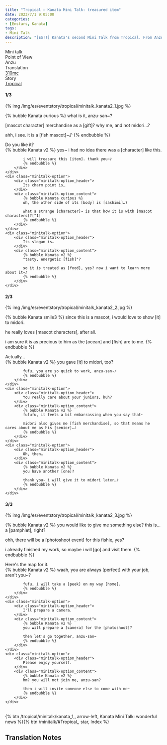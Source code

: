 ```yaml
---
title: "Tropical – Kanata Mini Talk: treasured item"
date: 2023/7/1 9:05:00
categories:
- [Enstars, Kanata]
tags:
- Mini Talk
description: "[ES!!] Kanata's second Mini Talk from Tropical. From Anzu's POV."
---
```

<div class="three-wrapper" style="--storyColor:#965e7d;--storyColor-rgb:150,94,125;--storyColor-h:326.8;--storyColor-s: 23%;--storyColor-l:47.8%;">
    <div class="info-area">
        <div class="info">
            <div class="info-item characters">
                <div class="label">
                    Mini talk
                </div>
                <div class="value">
								<a href="/categories/Enstars/Kanata" character="Kanata"></a>
                </div>
            </div>
            <div class="info-item one">
                <div class="label">
                    Point of View
                </div>
                <div class="value">
                    Anzu
                </div>
            </div>
            <div class="info-item two">
                <div class="label">
                    Translation
                </div>
                <div class="value">
                    <a href="/about">310mc</a>
                </div>
            </div>
            <div class="info-item three">
                <div class="label">
                   Story
                </div>
                <div class="value">
                    <a href="/tropical">Tropical</a>
                </div>
            </div>
        </div>
    </div>
</div>

<!-- more -->

#### <div mt="rare"></div> 1/3

{% img /img/es/eventstory/tropical/minitalk_kanata2_1.jpg %}

{% bubble Kanata curious %}
what is it, anzu-san~?

[mascot character] merchandise as a [gift]? why me, and not midori…?

ahh, i see. it is a [fish mascot]~♪
{% endbubble %}

<div class="minitalk" character="Anzu">
    <div class="minitalk-option">
        <div class="minitalk-option_header">
            Do you like it?
        </div>
        <div class="minitalk-option_content">
            {% bubble Kanata v2 %}
            yes~ i had no idea there was a [character] like this.

            i will treasure this [item]. thank you~♪
			{% endbubble %}
        </div>
    </div>
    <div class="minitalk-option">
        <div class="minitalk-option_header">
            Its charm point is…
        </div>
        <div class="minitalk-option_content">
            {% bubble Kanata curious %}
            oh, the other side of its [body] is [sashimi]…?

            what a strange [character]~ is that how it is with [mascot characters]?[^1]
			{% endbubble %}
        </div>
    </div>
    <div class="minitalk-option">
        <div class="minitalk-option_header">
            Its slogan is…
        </div>
        <div class="minitalk-option_content">
            {% bubble Kanata v2 %}
            "tasty, energetic [fish]"?

            so it is treated as [food], yes? now i want to learn more about it~♪
			{% endbubble %}
        </div>
    </div>
</div>

#### <div mt="rare"></div> 2/3

{% img /img/es/eventstory/tropical/minitalk_kanata2_2.jpg %}

{% bubble Kanata smile3 %}
since this is a mascot, i would love to show [it] to midori.

he really loves [mascot characters], after all.

i am sure it is as precious to him as the [ocean] and [fish] are to me.
{% endbubble %}

<div class="minitalk" character="Anzu">
    <div class="minitalk-option">
        <div class="minitalk-option_header">
            Actually…
        </div>
        <div class="minitalk-option_content">
            {% bubble Kanata v2 %}
            you gave [it] to midori, too?

            fufu, you are so quick to work, anzu-san~♪
			{% endbubble %}
        </div>
    </div>
    <div class="minitalk-option">
        <div class="minitalk-option_header">
            You really care about your juniors, huh?
        </div>
        <div class="minitalk-option_content">
            {% bubble Kanata v2 %}
            fufufu, it feels a bit embarrassing when you say that~

            midori also gives me [fish merchandise], so that means he cares about me as his [senior]…♪
			{% endbubble %}
        </div>
    </div>
    <div class="minitalk-option">
        <div class="minitalk-option_header">
            Oh, then…
        </div>
        <div class="minitalk-option_content">
            {% bubble Kanata v2 %}
            you have another [one]?

            thank you~ i will give it to midori later…♪
			{% endbubble %}
        </div>
    </div>
</div>

#### <div mt="rare"></div> 3/3

{% img /img/es/eventstory/tropical/minitalk_kanata2_3.jpg %}

{% bubble Kanata v2 %}
you would like to give me something else? this is… a [pamphlet], right?

ohh, there will be a [photoshoot event] for this fishie, yes?

i already finished my work, so maybe i will [go] and visit them.
{% endbubble %}

<div class="minitalk" character="Anzu">
    <div class="minitalk-option">
        <div class="minitalk-option_header">
          Here's the map for it.
        </div>
        <div class="minitalk-option_content">
            {% bubble Kanata v2 %}
            waah, you are always [perfect] with your job, aren't you~?

            fufu, i will take a [peek] on my way [home].
			{% endbubble %}
        </div>
    </div>
    <div class="minitalk-option">
        <div class="minitalk-option_header">
            I'll prepare a camera.
        </div>
        <div class="minitalk-option_content">
            {% bubble Kanata v2 %}
            you will prepare a [camera] for the [photoshoot]?

            then let's go together, anzu-san~
			{% endbubble %}
        </div>
    </div>
    <div class="minitalk-option">
        <div class="minitalk-option_header">
            Please enjoy yourself.
        </div>
        <div class="minitalk-option_content">
            {% bubble Kanata v2 %}
            hm? you will not join me, anzu-san?

            then i will invite someone else to come with me~
			{% endbubble %}
        </div>
    </div>
</div>
<br>
<div toc>{% btn /tropical/minitalk/kanata_1,, arrow-left, Kanata Mini Talk: wonderful news %}{% btn /minitalk/#Tropical,, star, Index %}</div>

## Translation Notes

[^1]: In this case, Kanata is referring to <em>yuruchara</em>, the bizarre-cute mascots that Midori loves, and that his Ryuseitai (known as Yuruseitai) is about.
